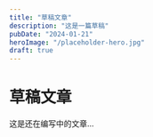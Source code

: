 ```yaml
---
title: "草稿文章"
description: "这是一篇草稿"
pubDate: "2024-01-21"
heroImage: "/placeholder-hero.jpg"
draft: true
---
```


# 草稿文章

这是还在编写中的文章...